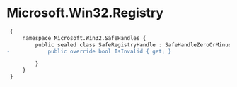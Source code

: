 # Microsoft.Win32.Registry

``` diff
 {
     namespace Microsoft.Win32.SafeHandles {
         public sealed class SafeRegistryHandle : SafeHandleZeroOrMinusOneIsInvalid {
-            public override bool IsInvalid { get; }

         }
     }
 }
```

